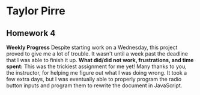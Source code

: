 # Taylor Pirre
## Homework 4

**Weekly Progress**
Despite starting work on a Wednesday, this project proved to give me a lot of trouble. It wasn't until a week
past the deadline that I was able to finish it up.
**What did/did not work, frustrations, and time spent:**
This was the trickiest assignment for me yet! Many thanks to you, the instructor, for helping me figure out what I was doing wrong.
It took a few extra days, but I was eventually able to properly program the radio button inputs and program them to rewrite the document in JavaScript. 
